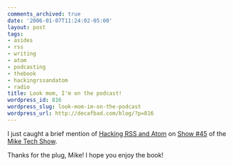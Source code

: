 ```yaml
---
comments_archived: true
date: '2006-01-07T11:24:02-05:00'
layout: post
tags:
- asides
- rss
- writing
- atom
- podcasting
- thebook
- hackingrssandatom
- radio
title: Look mom, I'm on the podcast!
wordpress_id: 816
wordpress_slug: look-mom-im-on-the-podcast
wordpress_url: http://decafbad.com/blog/?p=816
---
```

I just caught a brief mention of [Hacking RSS and Atom][book] on [Show #45][s45] of the [Mike Tech Show][mts].

Thanks for the plug, Mike!  I hope you enjoy the book!

[book]: http://www.amazon.com/exec/obidos/ASIN/0764597582/0xdecafbad01-20?creative=327641&camp=14573&link_code=as1
[s45]: http://www.miketechshow.com/2006/01/mike-tech-show-podcast-45-01-07-06.html#comments
[mts]: http://www.miketechshow.com/
